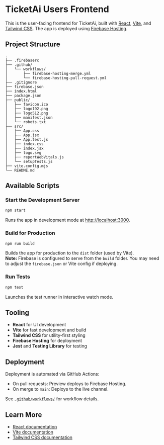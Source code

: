 # TicketAi Users Frontend

This is the user-facing frontend for TicketAi, built with [React](https://react.dev/), [Vite](https://vitejs.dev/), and [Tailwind CSS](https://tailwindcss.com/). The app is deployed using [Firebase Hosting](https://firebase.google.com/docs/hosting).

## Project Structure

```
.
├── .firebaserc
├── .github/
│   └── workflows/
│       ├── firebase-hosting-merge.yml
│       └── firebase-hosting-pull-request.yml
├── .gitignore
├── firebase.json
├── index.html
├── package.json
├── public/
│   ├── favicon.ico
│   ├── logo192.png
│   ├── logo512.png
│   ├── manifest.json
│   └── robots.txt
├── src/
│   ├── App.css
│   ├── App.jsx
│   ├── App.test.js
│   ├── index.css
│   ├── index.jsx
│   ├── logo.svg
│   ├── reportWebVitals.js
│   └── setupTests.js
├── vite.config.mjs
└── README.md
```

## Available Scripts

### Start the Development Server

```sh
npm start
```
Runs the app in development mode at [http://localhost:3000](http://localhost:3000).

### Build for Production

```sh
npm run build
```
Builds the app for production to the `dist` folder (used by Vite).  
**Note:** Firebase is configured to serve from the `build` folder. You may need to adjust the `firebase.json` or Vite config if deploying.

### Run Tests

```sh
npm test
```
Launches the test runner in interactive watch mode.

## Tooling

- **React** for UI development
- **Vite** for fast development and build
- **Tailwind CSS** for utility-first styling
- **Firebase Hosting** for deployment
- **Jest** and **Testing Library** for testing

## Deployment

Deployment is automated via GitHub Actions:
- On pull requests: Preview deploys to Firebase Hosting.
- On merge to `main`: Deploys to the live channel.

See [`.github/workflows/`](.github/workflows/) for workflow details.

## Learn More

- [React documentation](https://react.dev/)
- [Vite documentation](https://vitejs.dev/guide/)
- [Tailwind CSS documentation](https://tailwindcss.com/docs/)
